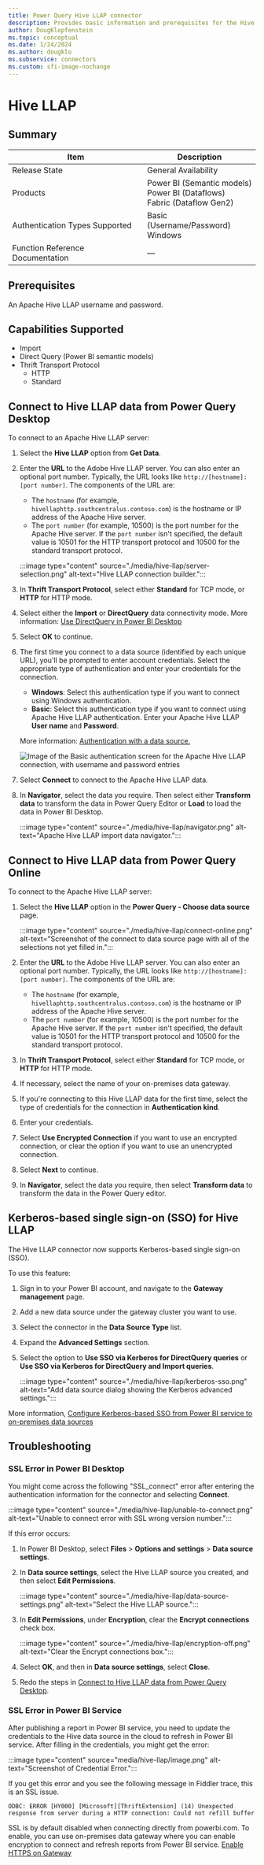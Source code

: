 ```yaml
---
title: Power Query Hive LLAP connector
description: Provides basic information and prerequisites for the Hive LLAP connector, along with how to connect to your Hive LLAP data.
author: DougKlopfenstein
ms.topic: conceptual
ms.date: 1/24/2024 
ms.author: dougklo
ms.subservice: connectors
ms.custom: sfi-image-nochange
---
```


# Hive LLAP

## Summary

| Item                             | Description                                                                  |
| -------------------------------- | ---------------------------------------------------------------------------- |
| Release State                    | General Availability                                                         |
| Products                         | Power BI (Semantic models)<br/>Power BI (Dataflows)<br/>Fabric (Dataflow Gen2) |
| Authentication Types Supported   | Basic (Username/Password)<br/>Windows                                        |
| Function Reference Documentation | &mdash;                                                                      |

## Prerequisites

An Apache Hive LLAP username and password.

## Capabilities Supported

- Import
- Direct Query (Power BI semantic models)
- Thrift Transport Protocol
  - HTTP
  - Standard

## Connect to Hive LLAP data from Power Query Desktop

To connect to an Apache Hive LLAP server:

1. Select the **Hive LLAP** option from **Get Data**.

2. Enter the **URL** to the Adobe Hive LLAP server. You can also enter an optional port number. Typically, the URL looks like `http://[hostname]:[port number]`. The components of the URL are:

   - The `hostname` (for example, `hivellaphttp.southcentralus.contoso.com`) is the hostname or IP address of the Apache Hive server.
   - The `port number` (for example, 10500) is the port number for the Apache Hive server. If the `port number` isn't specified, the default value is 10501 for the HTTP transport protocol and 10500 for the standard transport protocol.

   :::image type="content" source="./media/hive-llap/server-selection.png" alt-text="Hive LLAP connection builder.":::

3. In **Thrift Transport Protocol**, select either **Standard** for TCP mode, or **HTTP** for HTTP mode.

4. Select either the **Import** or **DirectQuery** data connectivity mode. More information: [Use DirectQuery in Power BI Desktop](/power-bi/connect-data/desktop-use-directquery)

5. Select **OK** to continue.

6. The first time you connect to a data source (identified by each unique URL), you'll be prompted to enter account credentials. Select the appropriate type of authentication and enter your credentials for the connection.

   - **Windows**: Select this authentication type if you want to connect using Windows authentication.
   - **Basic**: Select this authentication type if you want to connect using Apache Hive LLAP authentication. Enter your Apache Hive LLAP **User name** and **Password**.

   More information: [Authentication with a data source.](../ConnectorAuthentication.md)

   ![Image of the Basic authentication screen for the Apache Hive LLAP connection, with username and password entries](./media/hive-llap/authentication.png)

7. Select **Connect** to connect to the Apache Hive LLAP data.

8. In **Navigator**, select the data you require. Then select either **Transform data** to transform the data in Power Query Editor or **Load** to load the data in Power BI Desktop.

   :::image type="content" source="./media/hive-llap/navigator.png" alt-text="Apache Hive LLAP import data navigator.":::

## Connect to Hive LLAP data from Power Query Online

To connect to the Apache Hive LLAP server:

1. Select the **Hive LLAP** option in the **Power Query - Choose data source** page.

   :::image type="content" source="./media/hive-llap/connect-online.png" alt-text="Screenshot of the connect to data source page with all of the selections not yet filled in.":::

2. Enter the **URL** to the Adobe Hive LLAP server. You can also enter an optional port number. Typically, the URL looks like `http://[hostname]:[port number]`. The components of the URL are:

   - The `hostname` (for example, `hivellaphttp.southcentralus.contoso.com`) is the hostname or IP address of the Apache Hive server.
   - The `port number` (for example, 10500) is the port number for the Apache Hive server. If the `port number` isn't specified, the default value is 10501 for the HTTP transport protocol and 10500 for the standard transport protocol.

3. In **Thrift Transport Protocol**, select either **Standard** for TCP mode, or **HTTP** for HTTP mode.

4. If necessary, select the name of your on-premises data gateway.

5. If you're connecting to this Hive LLAP data for the first time, select the type of credentials for the connection in **Authentication kind**.

6. Enter your credentials.

7. Select **Use Encrypted Connection** if you want to use an encrypted connection, or clear the option if you want to use an unencrypted connection.

8. Select **Next** to continue.

9. In **Navigator**, select the data you require, then select **Transform data** to transform the data in the Power Query editor.

## Kerberos-based single sign-on (SSO) for Hive LLAP

The Hive LLAP connector now supports Kerberos-based single sign-on (SSO).

To use this feature:

1. Sign in to your Power BI account, and navigate to the **Gateway management** page.

2. Add a new data source under the gateway cluster you want to use.

3. Select the connector in the **Data Source Type** list.

4. Expand the **Advanced Settings** section.

5. Select the option to **Use SSO via Kerberos for DirectQuery queries** or **Use SSO via Kerberos for DirectQuery and Import queries**.

   :::image type="content" source="./media/hive-llap/kerberos-sso.png" alt-text="Add data source dialog showing the Kerberos advanced settings.":::

More information, [Configure Kerberos-based SSO from Power BI service to on-premises data sources](/power-bi/connect-data/service-gateway-sso-kerberos)

## Troubleshooting

### SSL Error in Power BI Desktop

You might come across the following "SSL_connect" error after entering the authentication information for the connector and selecting **Connect**.

:::image type="content" source="./media/hive-llap/unable-to-connect.png" alt-text="Unable to connect error with SSL wrong version number.":::

If this error occurs:

1. In Power BI Desktop, select **Files** > **Options and settings** > **Data source settings**.

2. In **Data source settings**, select the Hive LLAP source you created, and then select **Edit Permissions**.

   :::image type="content" source="./media/hive-llap/data-source-settings.png" alt-text="Select the Hive LLAP source.":::

3. In **Edit Permissions**, under **Encryption**, clear the **Encrypt connections** check box.

   :::image type="content" source="./media/hive-llap/encryption-off.png" alt-text="Clear the Encrypt connections box.":::

4. Select **OK**, and then in **Data source settings**, select **Close**.

5. Redo the steps in [Connect to Hive LLAP data from Power Query Desktop](#connect-to-hive-llap-data-from-power-query-desktop).

### SSL Error in Power BI Service

After publishing a report in Power BI service, you need to update the credentials to the Hive data source in the cloud to refresh in Power BI service. After filling in the credentials, you might get the error:

:::image type="content" source="media/hive-llap/image.png" alt-text="Screenshot of Credential Error.":::

If you get this error and you see the following message in Fiddler trace, this is an SSL issue.

```
ODBC: ERROR [HY000] [Microsoft][ThriftExtension] (14) Unexpected response from server during a HTTP connection: Could not refill buffer
```

SSL is by default disabled when connecting directly from powerbi.com. To enable, you can use on-premises data gateway where you can enable encryption to connect and refresh reports from Power BI service.
[Enable HTTPS on Gateway](/data-integration/gateway/service-gateway-communication#force-https-communication-with-azure-relay)
